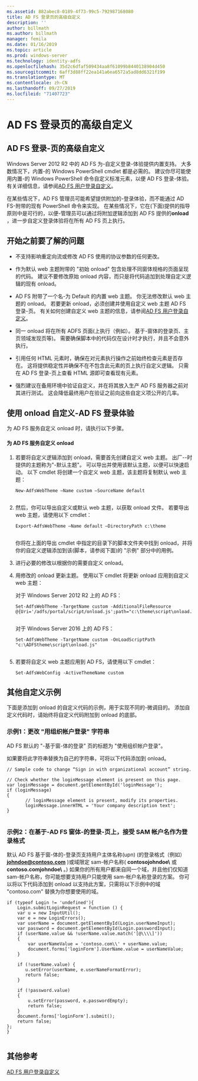 ```yaml
---
ms.assetid: 882abec8-0189-4f73-99c5-792987168080
title: AD FS 登录页的高级自定义
description: ''
author: billmath
ms.author: billmath
manager: femila
ms.date: 01/16/2019
ms.topic: article
ms.prod: windows-server
ms.technology: identity-adfs
ms.openlocfilehash: 35d2c6dfaf509434aa8f61099b8440138904d450
ms.sourcegitcommit: 6aff3d88ff22ea141a6ea6572a5ad8dd6321f199
ms.translationtype: MT
ms.contentlocale: zh-CN
ms.lasthandoff: 09/27/2019
ms.locfileid: "71407723"
---
```

# <a name="advanced-customization-of-ad-fs-sign-in-pages"></a>AD FS 登录页的高级自定义

  
## <a name="advanced-customization-of-ad-fs-sign-in-pages"></a>AD FS 登录\-页的高级自定义  
Windows Server 2012 R2 中的 AD FS 为\-自定义登录\-体验提供内置支持。 大多数情况下，内置\-的 Windows PowerShell cmdlet 都是必需的。  建议你尽可能使用内置\-的 Windows PowerShell 命令自定义标准元素，以便 AD FS 登录\-体验。  有关详细信息，请参阅[AD FS 用户登录自定义](AD-FS-user-sign-in-customization.md)。  
  
在某些情况下，AD FS 管理员可能希望提供附加的\-登录体验，而不能通过 AD FS\-附带的现有 PowerShell 命令来实现。 在某些情况下，它在\(下面\)提供的指导原则中是可行的，以便\-管理员可以通过将附加逻辑添加到 AD FS 提供的**onload** ，进一步自定义登录体验将在所有 AD FS 页上执行。  
  
## <a name="things-to-know-before-you-start"></a>开始之前要了解的问题  
  
-   不支持影响重定向流或修改 AD FS 使用的协议参数的任何更改。
  
-   作为默认 web 主题附带的 "初始 onload" 包含处理不同窗体规格的页面呈现的代码。 建议不要修改原始 onload 内容，而只是将代码追加到处理自定义逻辑的现有 onload。  
  
-   AD FS 附带了一个名\-为 Default 的内置 web 主题。 你无法修改默认 web 主题的 onload。 若要更新 onload，必须创建并使用自定义 web 主题 AD FS 登录\-页。  有关如何创建自定义 web 主题的信息，请参阅[AD FS 用户登录自定义](AD-FS-user-sign-in-customization.md)。  
  
-   同一 onload 将在所有 ADFS 页面\(上执行（例如）。 基于\-窗体的登录页、主页领域发现页等\)。 需要确保脚本中的代码仅在设计时才执行，并且不会意外执行。  
  
-   引用任何 HTML 元素时，确保在对元素执行操作之前始终检查元素是否存在。 这将提供稳定性并确保不在不包含此元素的页上执行自定义逻辑。 只需在 AD FS 登录\-页上查看 HTML 源即可查看现有元素。  
  
-   强烈建议在备用环境中验证自定义，并在将其放入生产 AD FS 服务器之前对其进行测试。 这会降低最终用户在验证之前向这些自定义项公开的几率。  
  
## <a name="customizing-the-ad-fs-sign-in-experience-by-using-onloadjs"></a>使用 onload 自定义\-AD FS 登录体验  
为 AD FS 服务自定义 onload 时，请执行以下步骤。  
  
#### <a name="customizing-onloadjs-for-the-ad-fs-service"></a>为 AD FS 服务自定义 onload  
  
1.  若要将自定义逻辑添加到 onload，需要首先创建自定义 web 主题。 出厂\-\-时提供的主题称为"\-默认主题"。 可以导出并使用该默认主题，以便可以快速启动。 以下 cmdlet 将创建一个自定义 web 主题，该主题将复制默认 web 主题：  
  
    ```  
    New-AdfsWebTheme –Name custom –SourceName default  
  
    ```  
  
2.  然后，你可以导出自定义或默认 web 主题，以获取 onload 文件。 若要导出 web 主题，请使用以下 cmdlet：  
  
    ```  
    Export-AdfsWebTheme –Name default –DirectoryPath c:\theme  
  
    ```  
  
    你将在上面的导出 cmdlet 中指定的目录下的脚本文件夹中找到 onload，并将你的自定义逻辑添加到该\(脚本，请参阅下面\)的 "示例" 部分中的用例。  
  
3.  进行必要的修改以根据你的需要自定义 onload。  
  
4.  用修改的 onload 更新主题。 使用以下 cmdlet 将更新 onload 应用到自定义 web 主题：  

     对于 Windows Server 2012 R2 上的 AD FS：  

    ```  
    Set-AdfsWebTheme -TargetName custom -AdditionalFileResource @{Uri='/adfs/portal/script/onload.js';path="c:\theme\script\onload.js"}  
  
    ```  
    对于 Windows Server 2016 上的 AD FS：

     ```  
    Set-AdfsWebTheme -TargetName custom -OnLoadScriptPath "c:\ADFStheme\script\onload.js"   
  
    ```  
  
5.  若要将自定义 web 主题应用到 AD FS，请使用以下 cmdlet：  
  
    ```  
    Set-AdfsWebConfig -ActiveThemeName custom  
    ```  
  
## <a name="additional-customization-examples"></a>其他自定义示例  
下面是添加到 onload 的自定义代码的示例，用于实现不同的\-微调目的。 添加自定义代码时，请始终将自定义代码附加到 onload 的底部。  
  
### <a name="example-1-change-sign-in-with-organizational-account-string"></a>示例1：更改 "用组织帐户登录" 字符串  
AD FS 默认的 "\-基于窗\-体的登录" 页的标题为 "使用组织帐户登录"。  
  
如果要将此字符串替换为自己的字符串，可将以下代码添加到 onload。  
  
```  
// Sample code to change “Sign in with organizational account” string.  
  
// Check whether the loginMessage element is present on this page.  
var loginMessage = document.getElementById('loginMessage');  
if (loginMessage)  
{  
       // loginMessage element is present, modify its properties.  
       loginMessage.innerHTML = 'Your company description text';  
}  
  
```  
  
### <a name="example-2-accept-sam-account-name-as-a-login-format-on-an-ad-fs-form-based-sign-in-page"></a>示例2：在基于\-AD FS 窗体\-的登录\-页上，接受 SAM 帐户名作为登录格式  
默认 AD FS 基于窗\-体的\-登录页支持用户主体名称\(upn\) \(的登录格式（例如） <strong>johndoe@contoso.com</strong> \)或域限定 sam\-帐户名称\( **contosojohndoe\\** 或**contoso.comjohndoe\\** 。\) 如果你的所有用户都来自同一个域，并且他们仅知道 sam\-帐户名称，你可能想要支持用户只能使用 sam\-帐户名称登录的方案。 你可以将以下代码添加到 onload 以支持此方案，只需将以下示例中的域 "contoso.com" 替换为你想要使用的域。  
  
```  
if (typeof Login != 'undefined'){  
    Login.submitLoginRequest = function () {   
    var u = new InputUtil();  
    var e = new LoginErrors();  
    var userName = document.getElementById(Login.userNameInput);  
    var password = document.getElementById(Login.passwordInput);  
    if (userName.value && !userName.value.match('[@\\\\]'))   
    {  
        var userNameValue = 'contoso.com\\' + userName.value;  
        document.forms['loginForm'].UserName.value = userNameValue;  
    }  
  
    if (!userName.value) {  
       u.setError(userName, e.userNameFormatError);  
       return false;  
    }  
  
    if (!password.value)   
    {  
        u.setError(password, e.passwordEmpty);  
        return false;  
    }  
    document.forms['loginForm'].submit();  
    return false;  
};  
}  
  
```  
  
## <a name="additional-references"></a>其他参考 
[AD FS 用户登录自定义](AD-FS-user-sign-in-customization.md)  
  

